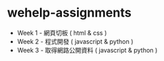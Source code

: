# wehelp-assignments

<ul>
  <li>Week 1 - 網頁切板 ( html & css )</li>
  <li>Week 2 - 程式開發 ( javascript & python )</li>
  <li>Week 3 - 取得網路公開資料 ( javascript & python )</li>
</ul>
